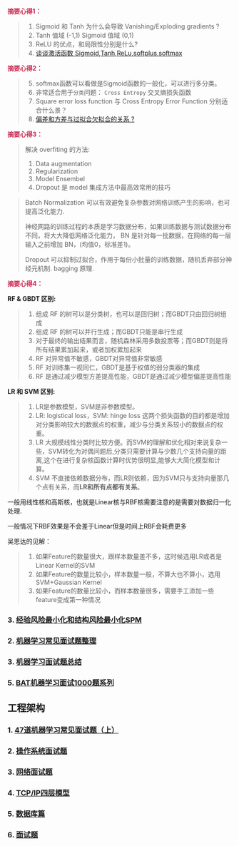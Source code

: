 <font color=#c7254e>**摘要心得1：**</font>

> 1. Sigmoid 和 Tanh 为什么会导致 Vanishing/Exploding gradients ? 
> 2. Tanh 值域 (-1,1) Sigmoid 值域 (0,1)
> 3. ReLU 的优点，和局限性分别是什么? 
> 4. [谈谈激活函数 Sigmoid,Tanh,ReLu,softplus,softmax](https://zhuanlan.zhihu.com/p/48776056)

<font color=#c7254e>**摘要心得2：**</font>

> 5. softmax函数可以看做是Sigmoid函数的一般化，可以进行多分类。
> 6. 非常适合用于`分类`问题： `Cross Entropy` 交叉熵损失函数
> 7. Square error loss function 与 Cross Entropy Error Function 分别适合什么景？
> 8. [偏差和方差与过拟合欠拟合的关系 ?](https://blog.csdn.net/u012033832/article/details/78401486)

<font color=#c7254e>**摘要心得3：**</font>

> 解决 overfiting 的方法:
> 
> 1. Data augmentation
> 2. Regularization
> 3. Model Ensembel
> 4. Dropout 是 model 集成方法中最高效常用的技巧

> Batch Normalization 可以有效避免复杂参数对网络训练产生的影响，也可提高泛化能力.
> 
> 神经网路的训练过程的本质是学习数据分布，如果训练数据与测试数据分布不同，将大大降低网络泛化能力， BN 是针对每一批数据，在网络的每一层输入之前增加 BN，(均值0，标准差1)。
> 
> Dropout 可以抑制过拟合，作用于每份小批量的训练数据，随机丢弃部分神经元机制. bagging 原理.

<font color=#c7254e>**摘要心得4：**</font>  

**RF & GBDT 区别:**

> 1. 组成 RF 的树可以是分类树，也可以是回归树；而GBDT只由回归树组成 
> 2. 组成 RF 的树可以并行生成；而GBDT只能是串行生成 
> 3. 对于最终的输出结果而言，随机森林采用多数投票等；而GBDT则是将所有结果累加起来，或者加权累加起来 
> 4. RF 对异常值不敏感，GBDT对异常值非常敏感 
> 5. RF 对训练集一视同仁，GBDT是基于权值的弱分类器的集成 
> 6. RF 是通过减少模型方差提高性能，GBDT是通过减少模型偏差提高性能

**LR 和 SVM 区别:**

> 1. LR是参数模型，SVM是非参数模型。
> 2. LR: logistical loss，SVM: hinge loss
>   这两个损失函数的目的都是增加对分类影响较大的数据点的权重，减少与分类关系较小的数据点的权重。
> 3. LR 大规模线性分类时比较方便。而SVM的理解和优化相对来说复杂一些，SVM转化为对偶问题后,分类只需要计算与少数几个支持向量的距离,这个在进行复杂核函数计算时优势很明显,能够大大简化模型和计算。
> 4. SVM 不直接依赖数据分布，而LR则依赖，因为SVM只与支持向量那几个点有关系，而**LR和所有点都有关系**。

一般用线性核和高斯核，也就是Linear核与RBF核需要注意的是需要对数据归一化处理.

一般情况下RBF效果是不会差于Linear但是时间上RBF会耗费更多

吴恩达的见解：

> 1. 如果Feature的数量很大，跟样本数量差不多，这时候选用LR或者是Linear Kernel的SVM
> 2. 如果Feature的数量比较小，样本数量一般，不算大也不算小，选用SVM+Gaussian Kernel
> 3. 如果Feature的数量比较小，而样本数量很多，需要手工添加一些feature变成第一种情况

### 3. [经验风险最小化和结构风险最小化SPM](https://blog.csdn.net/munan2017/article/details/80288090)

### 2. [机器学习常见面试题整理](http://kubicode.me/2015/08/16/Machine%20Learning/Common-Interview/)

### 3. [机器学习面试题总结](https://zhuanlan.zhihu.com/c_129612503)

### 5. [BAT机器学习面试1000题系列](https://blog.csdn.net/v_july_v/article/details/78121924)

## 工程架构

### 1. [47道机器学习常见面试题（上）](https://zhuanlan.zhihu.com/p/45091568)


### 2. [操作系统面试题](https://zhuanlan.zhihu.com/p/23755202)

### 3. [网络面试题](https://zhuanlan.zhihu.com/p/24001696)

### 4. [TCP/IP四层模型](http://www.cnblogs.com/BlueTzar/articles/811160.html)

### 5. [数据库篇](https://zhuanlan.zhihu.com/p/23713529?refer=passer)

### 6. [面试题](http://python.jobbole.com/85231/)